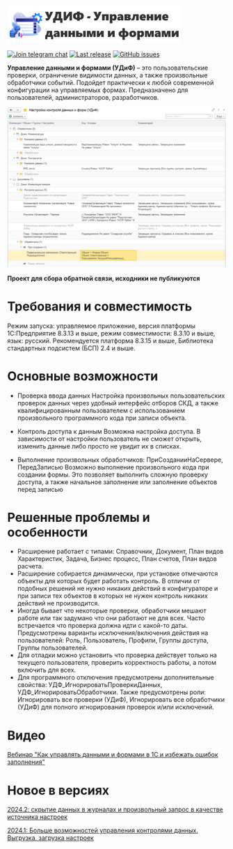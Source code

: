 [![Управление данными и формами - УДиФ](logo_text.png)](https://infostart.ru/marketplace/udif/)

[![Join telegram chat](https://img.shields.io/badge/chat-telegram-blue?style=flat&logo=telegram)](https://t.me/udif_1c83) 
[![Last release](https://img.shields.io/github/v/release/Evg-lylyk/udif?include_prereleases&label=last%20release&style=badge)](https://github.com/Evg-lylyk/udif/releases/latest)
[![GitHub issues](https://img.shields.io/github/issues-raw/Evg-lylyk/udif?style=badge)](https://github.com/Evg-lylyk/udif/issues)

**Управление данными и формами (УДиФ)** – это пользовательские проверки, ограничение видимости данных, а также произвольные обработчики событий. Подойдет практически к любой современной конфигурации на управляемых формах. Предназначено для пользователей, администраторов, разработчиков.

![Картинка](udif.png)

**Проект для сбора обратной связи, исходники не публикуются**

# Требования и совместимость
Режим запуска: управляемое приложение, версия платформы 1С:Предприятие 8.3.13 и выше, режим совместимости: 8.3.10 и выше, язык: русский.
Рекомендуется платформа 8.3.15 и выше, Библиотека стандартных подсистем (БСП) 2.4 и выше.

# Основные возможности
* Проверка ввода данных
Настройка произвольных пользовательских проверок данных через удобный интерфейс отборов СКД, а также квалифицированным пользователем с использованием произвольного программного кода при записи объекта.
 
* Контроль доступа к данным
Возможна настройка доступа. В зависимости от настройки пользователь не сможет открыть, изменить данные либо просто не увидит их в списках.
 
* Выполнение произвольных обработчиков: ПриСозданииНаСервере, ПередЗаписью
Возможно выполнение произвольного кода при создании формы. Это позволяет выполнить сложную проверку доступа, а также начальное заполнение или заполнение объектов перед записью

# Решенные проблемы и особенности
* Расширение работает с типами: Справочник, Документ, План видов Характеристик, Задача, Бизнес процесс, План счетов, План видов расчета. 
* Расширение собирается динамически, при установке отмечаются объекты для которых будет работать контроль. В отличии от подобных решений не нужно никаких действий в конфигураторе и при записи тех объектов в которых не нужен контроль никаких действий не производится.
* Иногда бывает что некоторые проверки, обработчики мешают работе или так задумано что они работают не для всех. Часто встречается что проверка должна идти с какой-то даты. Предусмотрены варианты исключения/включения действия на пользователей: Роль, Пользователь, Профили, Группы доступа, Группы пользователей.
* Для отладки можно установить что проверка действует только на текущего пользователя, проверить корректность работы, а потом включить для всех.
* Для программного отключения предусмотрены дополнительные свойства: УДФ_ИгнорироватьПроверкиДанных, УДФ_ИгнорироватьОбработчики. Также предусмотрены роли: Игнорировать все проверки (УДиФ), Игнорировать все обработчики (УДиФ) для полного игнорирования проверок и/или исключений.

# Видео
[Вебинар "Как управлять данными и формами в 1С и избежать ошибок заполнения"](https://www.youtube.com/watch?v=U6cENp94ogA)
 
# Новое в версиях 
[2024.2: скрытие данных в журналах и произвольный запрос в качестве источника настроек](https://infostart.ru/journal/news/mir-1s/infostart-dataformwizard-2024-2-skrytie-dannykh-v-zhurnalakh-i-proizvolnyy-zapros-v-kachestve-istoch_2162794/)

[2024.1: Больше возможностей управления контролями данных. Выгрузка, загрузка настроек](https://infostart.ru/journal/news/mir-1s/infostart-udif-2024-1-bolshe-vozmozhnostey-upravleniya-kontrolyami-dannykh-vygruzka-zagruzka-nastroe_2077290)

